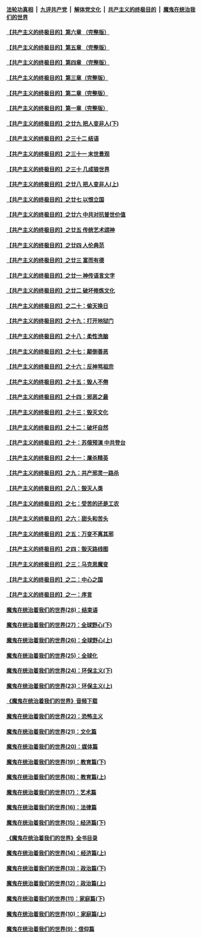 

####  [法轮功真相](../../../../basic/blob/master/README.md?t=06290102) &nbsp;|&nbsp; [九评共产党](../../../../9ping.md/blob/master/README.md?t=06290102) &nbsp;|&nbsp; [解体党文化](../../../../jtdwh.md/blob/master/README.md?t=06290102)  &nbsp;|&nbsp; [共产主义的终极目的](../../../../gczydzjmd.md/blob/master/README.md?t=06290102) &nbsp;|&nbsp; [魔鬼在统治我们的世界](../../../../mgztzwmdsj.md/blob/master/README.md?t=06290102) 

#### [【共产主义的终极目的】第六章 （完整版）](../pages/nsc422/n11428913.md?t=06290102) 

#### [【共产主义的终极目的】第五章 （完整版）](../pages/nsc422/n11428912.md?t=06290102) 

#### [【共产主义的终极目的】第四章 （完整版）](../pages/nsc422/n11428907.md?t=06290102) 

#### [【共产主义的终极目的】第三章（完整版）](../pages/nsc422/n11428848.md?t=06290102) 

#### [【共产主义的终极目的】第二章（完整版）](../pages/nsc422/n11428831.md?t=06290102) 

#### [【共产主义的终极目的】第一章（完整版）](../pages/nsc422/n11417651.md?t=06290102) 

#### [【共产主义的终极目的】之廿九 把人变非人(下)](../pages/nsc422/n11344140.md?t=06290102) 

#### [【共产主义的终极目的】之三十二 结语](../pages/nsc422/n11360535.md?t=06290102) 

#### [【共产主义的终极目的】之三十一 末世景观](../pages/nsc422/n11351129.md?t=06290102) 

#### [【共产主义的终极目的】之三十 几成狼世界](../pages/nsc422/n11348280.md?t=06290102) 

#### [【共产主义的终极目的】之廿八 把人变非人(上)](../pages/nsc422/n11340492.md?t=06290102) 

#### [【共产主义的终极目的】之廿七 以恨立国](../pages/nsc422/n11336944.md?t=06290102) 

#### [【共产主义的终极目的】之廿六 中共对抗普世价值](../pages/nsc422/n11324785.md?t=06290102) 

#### [【共产主义的终极目的】之廿五 传统艺术颂神](../pages/nsc422/n11296396.md?t=06290102) 

#### [【共产主义的终极目的】之廿四 人伦典范](../pages/nsc422/n11296397.md?t=06290102) 

#### [【共产主义的终极目的】之廿三 富而有德](../pages/nsc422/n11283598.md?t=06290102) 

#### [【共产主义的终极目的】之廿一 神传语言文字](../pages/nsc422/n11263265.md?t=06290102) 

#### [【共产主义的终极目的】之廿二 破坏修炼文化](../pages/nsc422/n11245728.md?t=06290102) 

#### [【共产主义的终极目的】之二十：偷天换日](../pages/nsc422/n11238846.md?t=06290102) 

#### [【共产主义的终极目的】之十九：打开地狱门](../pages/nsc422/n11206376.md?t=06290102) 

#### [【共产主义的终极目的】之十八：柔性洗脑](../pages/nsc422/n11199994.md?t=06290102) 

#### [【共产主义的终极目的】之十七：颠倒善恶](../pages/nsc422/n11179782.md?t=06290102) 

#### [【共产主义的终极目的】之十六：反神骂祖宗](../pages/nsc422/n11166798.md?t=06290102) 

#### [【共产主义的终极目的】之十五：毁人不倦](../pages/nsc422/n11166792.md?t=06290102) 

#### [【共产主义的终极目的】之十四：邪恶之最](../pages/nsc422/n11150249.md?t=06290102) 

#### [【共产主义的终极目的】之十三：毁灭文化](../pages/nsc422/n11135227.md?t=06290102) 

#### [【共产主义的终极目的】之十二：破坏自然](../pages/nsc422/n11135214.md?t=06290102) 

#### [【共产主义的终极目的】之十：苏俄预演 中共登台](../pages/nsc422/n11118424.md?t=06290102) 

#### [【共产主义的终极目的】之十一：屠杀精英](../pages/nsc422/n11118442.md?t=06290102) 

#### [【共产主义的终极目的】之九：共产邪灵一路杀](../pages/nsc422/n11114139.md?t=06290102) 

#### [【共产主义的终极目的】之八：毁灭人类](../pages/nsc422/n11108503.md?t=06290102) 

#### [【共产主义的终极目的】之七：受苦的还是工农](../pages/nsc422/n11101809.md?t=06290102) 

#### [【共产主义的终极目的】之六：甜头和苦头](../pages/nsc422/n11096971.md?t=06290102) 

#### [【共产主义的终极目的】之五：万变不离其邪](../pages/nsc422/n11091285.md?t=06290102) 

#### [【共产主义的终极目的】之四：毁灭路线图](../pages/nsc422/n11086284.md?t=06290102) 

#### [【共产主义的终极目的】之三：马克思魔变](../pages/nsc422/n11061941.md?t=06290102) 

#### [【共产主义的终极目的】之二：中心之国](../pages/nsc422/n11047728.md?t=06290102) 

#### [【共产主义的终极目的】之一：序言](../pages/nsc422/n11086077.md?t=06290102) 

#### [魔鬼在统治着我们的世界(28)：结束语](../pages/nsc422/n10936246.md?t=06290102) 

#### [魔鬼在统治着我们的世界(27)：全球野心(下)](../pages/nsc422/n10928319.md?t=06290102) 

#### [魔鬼在统治着我们的世界(26)：全球野心(上)](../pages/nsc422/n10900318.md?t=06290102) 

#### [魔鬼在统治着我们的世界(25)：全球化](../pages/nsc422/n10788205.md?t=06290102) 

#### [魔鬼在统治着我们的世界(24)：环保主义(下)](../pages/nsc422/n10695307.md?t=06290102) 

#### [魔鬼在统治着我们的世界(23)：环保主义(上)](../pages/nsc422/n10688613.md?t=06290102) 

#### [《魔鬼在统治着我们的世界》音频下载](../pages/nsc422/n10635553.md?t=06290102) 

#### [魔鬼在统治着我们的世界(22)：恐怖主义](../pages/nsc422/n10614727.md?t=06290102) 

#### [魔鬼在统治着我们的世界(21)：文化篇](../pages/nsc422/n10597706.md?t=06290102) 

#### [魔鬼在统治着我们的世界(20)：媒体篇](../pages/nsc422/n10586579.md?t=06290102) 

#### [魔鬼在统治着我们的世界(19)：教育篇(下)](../pages/nsc422/n10564808.md?t=06290102) 

#### [魔鬼在统治着我们的世界(18)：教育篇(上)](../pages/nsc422/n10526970.md?t=06290102) 

#### [魔鬼在统治着我们的世界(17)：艺术篇](../pages/nsc422/n10499093.md?t=06290102) 

#### [魔鬼在统治着我们的世界(16)：法律篇](../pages/nsc422/n10485969.md?t=06290102) 

#### [魔鬼在统治着我们的世界(15)：经济篇(下)](../pages/nsc422/n10469975.md?t=06290102) 

#### [《魔鬼在统治着我们的世界》全书目录](../pages/nsc422/n10464261.md?t=06290102) 

#### [魔鬼在统治着我们的世界(14)：经济篇(上)](../pages/nsc422/n10457370.md?t=06290102) 

#### [魔鬼在统治着我们的世界(13)：政治篇(下)](../pages/nsc422/n10448270.md?t=06290102) 

#### [魔鬼在统治着我们的世界(12)：政治篇(上)](../pages/nsc422/n10444576.md?t=06290102) 

#### [魔鬼在统治着我们的世界(11)：家庭篇(下)](../pages/nsc422/n10440961.md?t=06290102) 

#### [魔鬼在统治着我们的世界(10)：家庭篇(上)](../pages/nsc422/n10435448.md?t=06290102) 

#### [魔鬼在统治着我们的世界(9)：信仰篇](../pages/nsc422/n10432159.md?t=06290102) 

